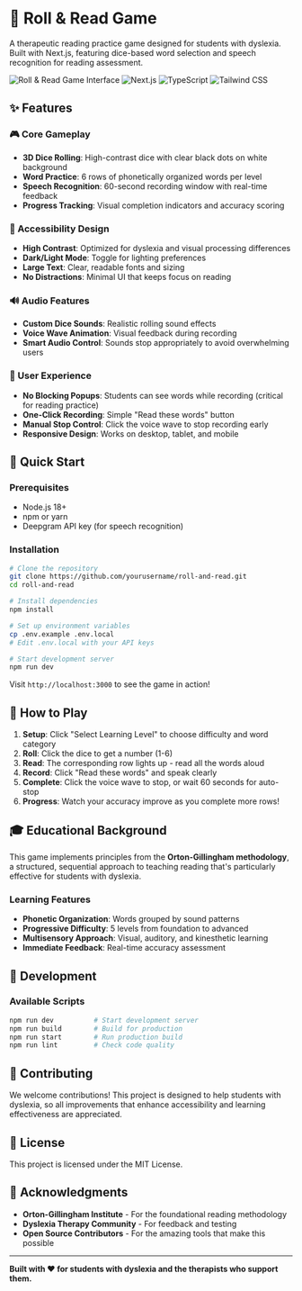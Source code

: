 # 🎲 Roll & Read Game

A therapeutic reading practice game designed for students with dyslexia. Built with Next.js, featuring dice-based word selection and speech recognition for reading assessment.

![Roll & Read Game Interface](https://img.shields.io/badge/Status-Production%20Ready-brightgreen)
![Next.js](https://img.shields.io/badge/Next.js-15-blueviolet)
![TypeScript](https://img.shields.io/badge/TypeScript-5-blue)
![Tailwind CSS](https://img.shields.io/badge/Tailwind-3-cyan)

## ✨ Features

### 🎮 Core Gameplay
- **3D Dice Rolling**: High-contrast dice with clear black dots on white background
- **Word Practice**: 6 rows of phonetically organized words per level
- **Speech Recognition**: 60-second recording window with real-time feedback
- **Progress Tracking**: Visual completion indicators and accuracy scoring

### 🎨 Accessibility Design
- **High Contrast**: Optimized for dyslexia and visual processing differences
- **Dark/Light Mode**: Toggle for lighting preferences
- **Large Text**: Clear, readable fonts and sizing
- **No Distractions**: Minimal UI that keeps focus on reading

### 🔊 Audio Features
- **Custom Dice Sounds**: Realistic rolling sound effects
- **Voice Wave Animation**: Visual feedback during recording
- **Smart Audio Control**: Sounds stop appropriately to avoid overwhelming users

### 📱 User Experience
- **No Blocking Popups**: Students can see words while recording (critical for reading practice)
- **One-Click Recording**: Simple "Read these words" button
- **Manual Stop Control**: Click the voice wave to stop recording early
- **Responsive Design**: Works on desktop, tablet, and mobile

## 🚀 Quick Start

### Prerequisites
- Node.js 18+ 
- npm or yarn
- Deepgram API key (for speech recognition)

### Installation

```bash
# Clone the repository
git clone https://github.com/yourusername/roll-and-read.git
cd roll-and-read

# Install dependencies
npm install

# Set up environment variables
cp .env.example .env.local
# Edit .env.local with your API keys

# Start development server
npm run dev
```

Visit `http://localhost:3000` to see the game in action!

## 🎯 How to Play

1. **Setup**: Click "Select Learning Level" to choose difficulty and word category
2. **Roll**: Click the dice to get a number (1-6)
3. **Read**: The corresponding row lights up - read all the words aloud
4. **Record**: Click "Read these words" and speak clearly
5. **Complete**: Click the voice wave to stop, or wait 60 seconds for auto-stop
6. **Progress**: Watch your accuracy improve as you complete more rows!

## 🎓 Educational Background

This game implements principles from the **Orton-Gillingham methodology**, a structured, sequential approach to teaching reading that's particularly effective for students with dyslexia.

### Learning Features
- **Phonetic Organization**: Words grouped by sound patterns
- **Progressive Difficulty**: 5 levels from foundation to advanced
- **Multisensory Approach**: Visual, auditory, and kinesthetic learning
- **Immediate Feedback**: Real-time accuracy assessment

## 🔧 Development

### Available Scripts

```bash
npm run dev          # Start development server
npm run build        # Build for production
npm run start        # Run production build
npm run lint         # Check code quality
```

## 🤝 Contributing

We welcome contributions! This project is designed to help students with dyslexia, so all improvements that enhance accessibility and learning effectiveness are appreciated.

## 📝 License

This project is licensed under the MIT License.

## 🙏 Acknowledgments

- **Orton-Gillingham Institute** - For the foundational reading methodology
- **Dyslexia Therapy Community** - For feedback and testing
- **Open Source Contributors** - For the amazing tools that make this possible

---

**Built with ❤️ for students with dyslexia and the therapists who support them.**
